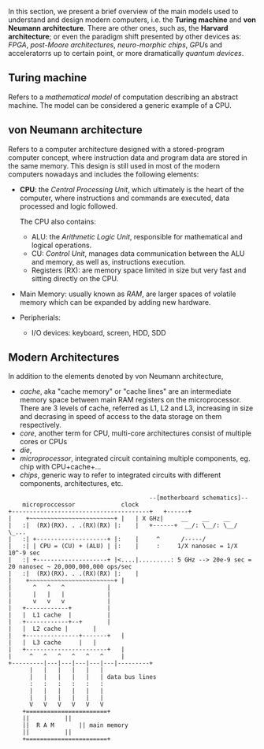In this section, we present a brief overview of the main models used to understand and design modern computers, i.e. the **Turing machine** and **von Neumann architecture**.
There are other ones, such as, the **Harvard architecture**; or even the paradigm shift presented by other devices as:
*FPGA*, *post-Moore architectures*, *neuro-morphic chips*, *GPU*s and acceleratorrs up to certain point, or more dramatically *quantum devices*.

## Turing machine
   Refers to a *mathematical model* of computation describing an abstract machine.
   The model can be considered a generic example of a CPU.


## von Neumann architecture
   Refers to a computer architecture designed with a stored-program computer concept, where instruction data and program data are stored in the same memory.
   This design is still used in most of the modern computers nowadays and includes the following elements:
  - **CPU**:
  	the *Central Processing Unit*, which ultimately is the heart of the computer, where instructions and commands are executed, data processed and logic followed.

	The CPU also contains:
	   - ALU: the *Arithmetic Logic Unit*, responsible for mathematical and logical operations.
	   - CU: *Control Unit*, manages data communication between the ALU and memory, as well as, instructions execution.
	   - Registers (RX): are memory space limited in size but very fast and sitting directly on the CPU.

  - Main Memory:
  	usually known as *RAM*, are larger spaces of volatile memory which can be expanded by adding new hardware.

  - Peripherials:
	  - I/O devices: keyboard, screen, HDD, SDD


## Modern Architectures
In addition to the elements denoted by von Neumann architecture, 
   - _cache_, aka "cache memory" or "cache lines" are an intermediate memory space between main RAM registers on the microprocessor. There are 3 levels of cache, referred as L1, L2 and L3, increasing in size and decrasing in speed of access to the data storage on them respectively.
   - _core_, another term for CPU, multi-core architectures consist of multiple cores or CPUs
   - _die_,
   - _microprocessor_, integrated circuit containing multiple components, eg. chip with CPU+cache+...
   - _chips_, generic way to refer to integrated circuits with different components, architectures, etc.


```
										--[motherboard schematics]--
	microproccessor				clock
+---------------------------------------+	+------+
|	 +~~~~~~~~~~~~~~~~~~~~~~~~+	|	| X GHz|     __    __    __
|	:|  (RX)(RX). . .(RX)(RX) |:	|	+------+  __/: \__/: \__/  \_...
|	:| +--------------------+ |:	|	  ^	     /-----/
|	:| | CPU = (CU) + (ALU) | |:	|	  :		1/X nanosec = 1/X 10^-9 sec
|	:| +--------------------+ |<....|.........:	5 GHz --> 20e-9 sec = 20 nanosec ~ 20,000,000,000 ops/sec
|	:|  (RX)(RX). . .(RX)(RX) |:	|
|	 +~~~~~~~~~~~~~~~~~~~~~~~~+	|
|	   ^   ^   ^			|
|	   |   |   |			|
|	   v   v   v			|
|	+------------+			|
|	|  L1 cache  |			|
|	+------------+--+		|
|	|  L2 cache	|		|
|	+---------------+-------+	|
|	|  L3 cache		|	|
|	+-----------------------+	|
|	  ^   ^   ^   ^   ^   ^		|
+---------|---|---|---|---|---|---------+
	  |   |   |   |   |   |
	  |   |   |   |   |   | data bus lines
	  :   :   :   :   :   :
	  |   |   |   |   |   |
	  |   |   |   |   |   |
	  V   V   V   V   V   V
	+=======================+
	||			||
	||	R A M		|| main memory
	||			||
	+=======================+
```
